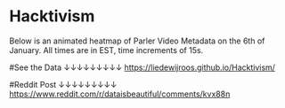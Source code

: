 # Hacktivism
Below is an animated heatmap of Parler Video Metadata on the 6th of January. All times are in EST, time increments of 15s.

#See the Data
↓↓↓↓↓↓↓↓↓
https://liedewijroos.github.io/Hacktivism/

#Reddit Post
↓↓↓↓↓↓↓↓↓
https://www.reddit.com/r/dataisbeautiful/comments/kvx88n
